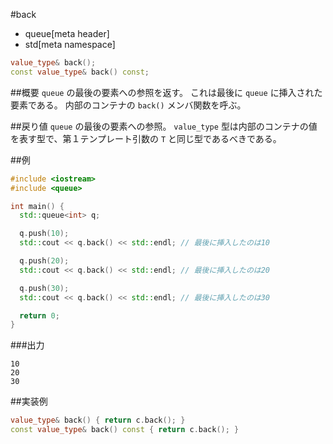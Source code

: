 #back
* queue[meta header]
* std[meta namespace]

```cpp
value_type& back();
const value_type& back() const;
```

##概要
`queue` の最後の要素への参照を返す。
これは最後に `queue` に挿入された要素である。
内部のコンテナの `back()` メンバ関数を呼ぶ。


##戻り値
`queue` の最後の要素への参照。
`value_type` 型は内部のコンテナの値を表す型で、第１テンプレート引数の `T` と同じ型であるべきである。


##例
```cpp
#include <iostream>
#include <queue>

int main() {
  std::queue<int> q;

  q.push(10);
  std::cout << q.back() << std::endl; // 最後に挿入したのは10

  q.push(20);
  std::cout << q.back() << std::endl; // 最後に挿入したのは20

  q.push(30);
  std::cout << q.back() << std::endl; // 最後に挿入したのは30

  return 0;
}
```

###出力
```
10
20
30
```

##実装例
```cpp
value_type& back() { return c.back(); }
const value_type& back() const { return c.back(); }
```


